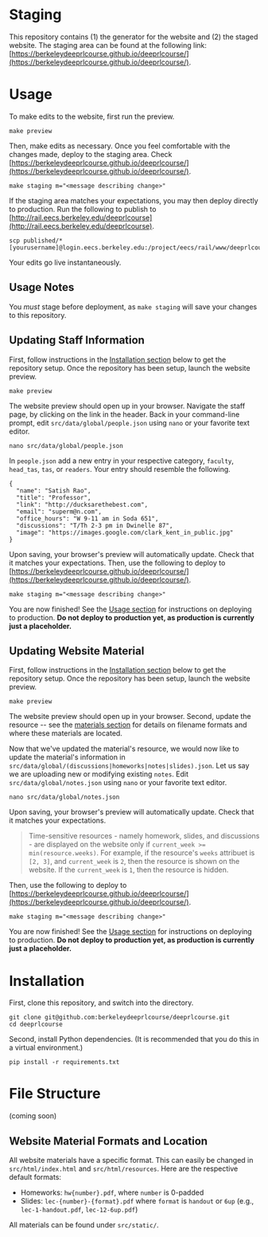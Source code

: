 # Staging
This repository contains (1) the generator for the website and (2) the
staged website. The staging area can be found at the following link:
[https://berkeleydeeprlcourse.github.io/deeprlcourse/](https://berkeleydeeprlcourse.github.io/deeprlcourse/).

# Usage

To make edits to the website, first run the preview.

    make preview

Then, make edits as necessary. Once you feel comfortable
with the changes made, deploy to the staging area. Check
[https://berkeleydeeprlcourse.github.io/deeprlcourse/](https://berkeleydeeprlcourse.github.io/deeprlcourse/).

    make staging m="<message describing change>"

If the staging area matches your expectations, you may then deploy
directly to production. Run the following to publish to
[http://rail.eecs.berkeley.edu/deeprlcourse](http://rail.eecs.berkeley.edu/deeprlcourse).

    scp published/* [yourusername]@login.eecs.berkeley.edu:/project/eecs/rail/www/deeprlcourse/

Your edits go live instantaneously.

## Usage Notes

You *must* stage before deployment, as `make staging` will save your
changes to this repository.

## Updating Staff Information

First, follow instructions in the
[Installation section](https://github.com/berkeleydeeprlcourse/deeprlcourse#installation)
below to get the repository setup. Once the repository has been setup,
launch the website preview.

    make preview

The website preview should open up in your browser. Navigate the staff
page, by clicking on the link in the header. Back in your
command-line prompt, edit `src/data/global/people.json` using `nano`
or your favorite text editor.

    nano src/data/global/people.json

In `people.json` add a new entry in your respective category,
`faculty`, `head_tas`, `tas`, or `readers`. Your entry should resemble
the following.

    {
      "name": "Satish Rao",
      "title": "Professor",
      "link": "http://ducksarethebest.com",
      "email": "superm@n.com",
      "office_hours": "W 9-11 am in Soda 651",
      "discussions": "T/Th 2-3 pm in Dwinelle 87",
      "image": "https://images.google.com/clark_kent_in_public.jpg"
    }

Upon saving, your browser's preview will automatically update. Check
that it matches your expectations. Then, use the following to deploy
to [https://berkeleydeeprlcourse.github.io/deeprlcourse/](https://berkeleydeeprlcourse.github.io/deeprlcourse/).

    make staging m="<message describing change>"

You are now finished! See the
[Usage section](https://github.com/berkeleydeeprlcourse/deeprlcourse#usage) for instructions
on deploying to production. **Do not deploy to production yet, as
production is currently just a placeholder.**

## Updating Website Material

First, follow instructions in the
[Installation section](https://github.com/berkeleydeeprlcourse/deeprlcourse#installation)
below to get the repository setup. Once the repository has been setup,
launch the website preview.

    make preview

The website preview should open up in your browser. Second, update the
resource -- see the [materials section](https://github.com/berkeleydeeprlcourse/deeprlcourse#website-material-formats-and-location)
for details on filename formats and where these materials are located.

Now that we've updated the material's resource, we would now like to
update the material's information in
`src/data/global/(discussions|homeworks|notes|slides).json`. Let us say
we are uploading new or modifying existing `notes`. Edit
`src/data/global/notes.json` using `nano` or your favorite text editor.

    nano src/data/global/notes.json

Upon saving, your browser's preview will automatically update. Check
that it matches your expectations.

> Time-sensitive resources - namely homework, slides, and discussions -
  are displayed on the website only if
  `current_week >= min(resource.weeks)`. For example, if the resource's
  `weeks` attribuet is `[2, 3]`, and `current_week` is `2`, then the
  resource is shown on the website. If the `current_week` is `1`, then
  the resource is hidden.

Then, use the following to deploy to
[https://berkeleydeeprlcourse.github.io/deeprlcourse/](https://berkeleydeeprlcourse.github.io/deeprlcourse/).

    make staging m="<message describing change>"

You are now finished! See the
[Usage section](https://github.com/berkeleydeeprlcourse/deeprlcourse#usage) for instructions
on deploying to production. **Do not deploy to production yet, as
production is currently just a placeholder.**

# Installation

First, clone this repository, and switch into the directory.

    git clone git@github.com:berkeleydeeprlcourse/deeprlcourse.git
    cd deeprlcourse

Second, install Python dependencies. (It is recommended that you do this in a virtual environment.)

    pip install -r requirements.txt

# File Structure

(coming soon)

## Website Material Formats and Location

All website materials have a specific format. This can easily be changed
in `src/html/index.html` and `src/html/resources`. Here are the
respective default formats:

- Homeworks: `hw{number}.pdf`, where `number` is 0-padded
- Slides: `lec-{number}-{format}.pdf` where `format` is `handout` or `6up` (e.g., `lec-1-handout.pdf`, `lec-12-6up.pdf`)

All materials can be found under `src/static/`.

